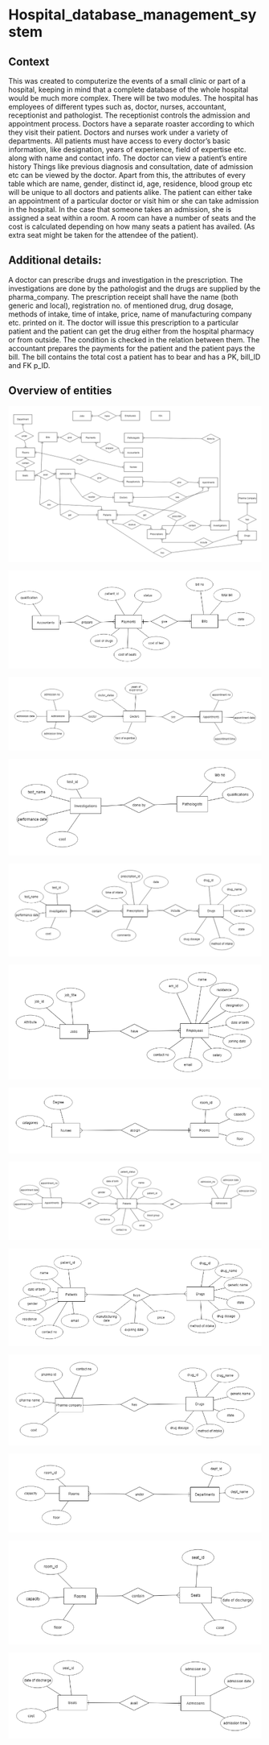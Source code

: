 # Hospital_database_management_system

## Context

This was created to computerize the events of a small clinic or part of a hospital, keeping in mind that a complete database of the whole hospital would be much more complex. There will be two modules.
The hospital has employees of different types such as, doctor, nurses, accountant, receptionist and pathologist. The receptionist controls the admission and appointment process. Doctors have a separate roaster according to which they visit their patient. Doctors and nurses work under a variety of departments. All patients must have access to every doctor’s basic information, like designation, years of experience, field of expertise etc. along with name and contact info. The doctor can view a patient’s entire history
Things like previous diagnosis and consultation, date of admission etc can be viewed by the doctor. Apart from this, the attributes of every table which are name, gender, distinct id, age, residence, blood group etc will be unique to all doctors and patients alike.
The patient can either take an appointment of a particular doctor or visit him or she can take admission in the hospital. In the case that someone takes an admission, she is assigned a seat within a room. A room can have a number of seats and the cost is calculated depending on how many seats a patient has availed. (As extra seat might be taken for the attendee of the patient). 

## Additional details:

A doctor can prescribe drugs and investigation in the prescription. The investigations are done by the pathologist and the drugs are supplied by the pharma_company. The prescription receipt shall have the name (both generic and local), registration no. of mentioned drug, drug dosage, methods of intake, time of intake, price, name of manufacturing company etc. printed on it. The doctor will issue this prescription to a particular patient and the patient can get the drug either from the hospital pharmacy or from outside. The condition is checked in the relation between them.
The accountant prepares the payments for the patient and the patient pays the bill. The bill contains the total cost a patient has to bear and has a PK, bill_ID and FK p_ID. 

## Overview of entities

![Overview of entities](https://github.com/afsara-ben/Hospital_database_management_system/blob/master/images/main_entities.png)

![accountants_payments_bills](https://github.com/afsara-ben/Hospital_database_management_system/blob/master/images/accountants_payments_bills.png)

![admission_doctor_appointment](https://github.com/afsara-ben/Hospital_database_management_system/blob/master/images/admission_doctor_appointment.png)

![investigations_pathologists](https://github.com/afsara-ben/Hospital_database_management_system/blob/master/images/investigations_pathologists.png)

![investigations_prescriptions_drugs](https://github.com/afsara-ben/Hospital_database_management_system/blob/master/images/investigations_prescriptions_drugs.png)

![jobs_employees](https://github.com/afsara-ben/Hospital_database_management_system/blob/master/images/jobs_employee_entity.png)

![nurses_rooms](https://github.com/afsara-ben/Hospital_database_management_system/blob/master/images/nurses_rooms.png)

![patients_appointment_admissions](https://github.com/afsara-ben/Hospital_database_management_system/blob/master/images/patients_appointment_admissions.png)

![patients_drugs](https://github.com/afsara-ben/Hospital_database_management_system/blob/master/images/patients_drugs.png)

![pharma-company_drugs](https://github.com/afsara-ben/Hospital_database_management_system/blob/master/images/pharma-company_drugs.png)

![rooms_departments](https://github.com/afsara-ben/Hospital_database_management_system/blob/master/images/rooms_departments.png)

![rooms_seat](https://github.com/afsara-ben/Hospital_database_management_system/blob/master/images/rooms_seat.png)

![seats_admissions](https://github.com/afsara-ben/Hospital_database_management_system/blob/master/images/seats_admissions.png)
